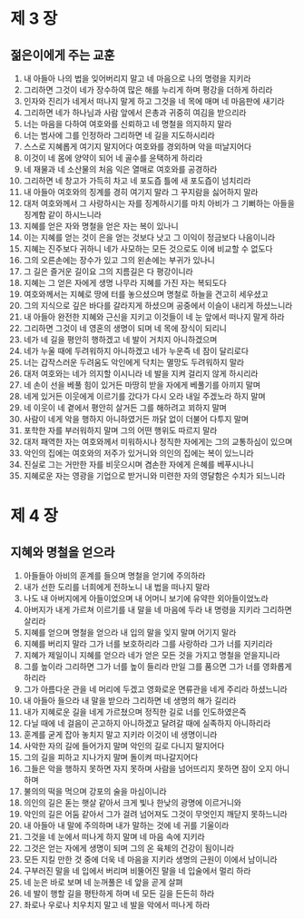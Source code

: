 # 제 3 장

## 젊은이에게 주는 교훈
1. 내 아들아 나의 법을 잊어버리지 말고 네 마음으로 나의 명령을 지키라 
2. 그리하면 그것이 네가 장수하여 많은 해를 누리게 하며 평강을 더하게 하리라 
3. 인자와 진리가 네게서 떠나지 말게 하고 그것을 네 목에 매며 네 마음판에 새기라 
4. 그리하면 네가 하나님과 사람 앞에서 은총과 귀중히 여김을 받으리라 
5. 너는 마음을 다하여 여호와를 신뢰하고 네 명철을 의지하지 말라 
6. 너는 범사에 그를 인정하라 그리하면 네 길을 지도하시리라 
7. 스스로 지혜롭게 여기지 말지어다 여호와를 경외하며 악을 떠날지어다 
8. 이것이 네 몸에 양약이 되어 네 골수를 윤택하게 하리라 
9. 네 재물과 네 소산물의 처음 익은 열매로 여호와를 공경하라 
10. 그리하면 네 창고가 가득히 차고 네 포도즙 틀에 새 포도즙이 넘치리라 
11. 내 아들아 여호와의 징계를 경히 여기지 말라 그 꾸지람을 싫어하지 말라 
12. 대저 여호와께서 그 사랑하시는 자를 징계하시기를 마치 아비가 그 기뻐하는 아들을 징계함 같이 하시느니라 
13. 지혜를 얻은 자와 명철을 얻은 자는 복이 있나니 
14. 이는 지혜를 얻는 것이 은을 얻는 것보다 낫고 그 이익이 정금보다 나음이니라 
15. 지혜는 진주보다 귀하니 네가 사모하는 모든 것으로도 이에 비교할 수 없도다 
16. 그의 오른손에는 장수가 있고 그의 왼손에는 부귀가 있나니 
17. 그 길은 즐거운 길이요 그의 지름길은 다 평강이니라 
18. 지혜는 그 얻은 자에게 생명 나무라 지혜를 가진 자는 복되도다 
19. 여호와께서는 지혜로 땅에 터를 놓으셨으며 명철로 하늘을 견고히 세우셨고 
20. 그의 지식으로 깊은 바다를 갈라지게 하셨으며 공중에서 이슬이 내리게 하셨느니라 
21. 내 아들아 완전한 지혜와 근신을 지키고 이것들이 네 눈 앞에서 떠나지 말게 하라 
22. 그리하면 그것이 네 영혼의 생명이 되며 네 목에 장식이 되리니 
23. 네가 네 길을 평안히 행하겠고 네 발이 거치지 아니하겠으며 
24. 네가 누울 때에 두려워하지 아니하겠고 네가 누운즉 네 잠이 달리로다 
25. 너는 갑작스러운 두려움도 악인에게 닥치는 멸망도 두려워하지 말라 
26. 대저 여호와는 네가 의지할 이시니라 네 발을 지켜 걸리지 않게 하시리라 
27. 네 손이 선을 베풀 힘이 있거든 마땅히 받을 자에게 베풀기를 아끼지 말며 
28. 네게 있거든 이웃에게 이르기를 갔다가 다시 오라 내일 주겠노라 하지 말며 
29. 네 이웃이 네 곁에서 평안히 살거든 그를 해하려고 꾀하지 말며 
30. 사람이 네게 악을 행하지 아니하였거든 까닭 없이 더불어 다투지 말며 
31. 포학한 자를 부러워하지 말며 그의 어떤 행위도 따르지 말라 
32. 대저 패역한 자는 여호와께서 미워하시나 정직한 자에게는 그의 교통하심이 있으며 
33. 악인의 집에는 여호와의 저주가 있거니와 의인의 집에는 복이 있느니라 
34. 진실로 그는 거만한 자를 비웃으시며 겸손한 자에게 은혜를 베푸시나니 
35. 지혜로운 자는 영광을 기업으로 받거니와 미련한 자의 영달함은 수치가 되느니라




# 제 4 장

## 지혜와 명철을 얻으라
1. 아들들아 아비의 훈계를 들으며 명철을 얻기에 주의하라 
2. 내가 선한 도리를 너희에게 전하노니 내 법을 떠나지 말라 
3. 나도 내 아버지에게 아들이었으며 내 어머니 보기에 유약한 외아들이었노라 
4. 아버지가 내게 가르쳐 이르기를 내 말을 네 마음에 두라 내 명령을 지키라 그리하면 살리라 
5. 지혜를 얻으며 명철을 얻으라 내 입의 말을 잊지 말며 어기지 말라 
6. 지혜를 버리지 말라 그가 너를 보호하리라 그를 사랑하라 그가 너를 지키리라 
7. 지혜가 제일이니 지혜를 얻으라 네가 얻은 모든 것을 가지고 명철을 얻을지니라 
8. 그를 높이라 그리하면 그가 너를 높이 들리라 만일 그를 품으면 그가 너를 영화롭게 하리라 
9. 그가 아름다운 관을 네 머리에 두겠고 영화로운 면류관을 네게 주리라 하셨느니라 
10. 내 아들아 들으라 내 말을 받으라 그리하면 네 생명의 해가 길리라 
11. 내가 지혜로운 길을 네게 가르쳤으며 정직한 길로 너를 인도하였은즉 
12. 다닐 때에 네 걸음이 곤고하지 아니하겠고 달려갈 때에 실족하지 아니하리라 
13. 훈계를 굳게 잡아 놓치지 말고 지키라 이것이 네 생명이니라 
14. 사악한 자의 길에 들어가지 말며 악인의 길로 다니지 말지어다 
15. 그의 길을 피하고 지나가지 말며 돌이켜 떠나갈지어다 
16. 그들은 악을 행하지 못하면 자지 못하며 사람을 넘어뜨리지 못하면 잠이 오지 아니하며 
17. 불의의 떡을 먹으며 강포의 술을 마심이니라 
18. 의인의 길은 돋는 햇살 같아서 크게 빛나 한낮의 광명에 이르거니와 
19. 악인의 길은 어둠 같아서 그가 걸려 넘어져도 그것이 무엇인지 깨닫지 못하느니라 
20. 내 아들아 내 말에 주의하며 내가 말하는 것에 네 귀를 기울이라 
21. 그것을 네 눈에서 떠나게 하지 말며 네 마음 속에 지키라 
22. 그것은 얻는 자에게 생명이 되며 그의 온 육체의 건강이 됨이니라 
23. 모든 지킬 만한 것 중에 더욱 네 마음을 지키라 생명의 근원이 이에서 남이니라 
24. 구부러진 말을 네 입에서 버리며 비뚤어진 말을 네 입술에서 멀리 하라 
25. 네 눈은 바로 보며 네 눈꺼풀은 네 앞을 곧게 살펴 
26. 네 발이 행할 길을 평탄하게 하며 네 모든 길을 든든히 하라 
27. 좌로나 우로나 치우치지 말고 네 발을 악에서 떠나게 하라



